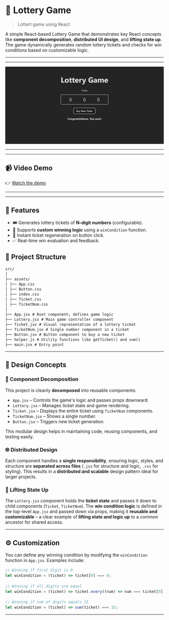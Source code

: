 # 🎰 Lottery Game
> Lottert game using React

A simple React-based Lottery Game that demonstrates key React concepts like **component decomposition**, **distributed UI design**, and **lifting state up**. The game dynamically generates random lottery tickets and checks for win conditions based on customizable logic.

---
---

![Project Preview](https://github.com/Priyash-Das/Photos/blob/main/Lottery%20Game%20Using%20React.png)

---
---

## 📹 Video Demo
👉 [Watch the demo](https://github.com/Priyash-Das/Photos/blob/main/Lottery%20Game%20Using%20React.mp4)

---
---

## 🚀 Features

- 🎟️ Generates lottery tickets of **N-digit numbers** (configurable).
- 🧠 Supports **custom winning logic** using a `winCondition` function.
- 🔄 Instant ticket regeneration on button click.
- ✅ Real-time win evaluation and feedback.

## 📂 Project Structure

```
src/
│
├── assets/
│ ├── App.css
│ ├── Button.css
│ ├── index.css
│ ├── Ticket.css
│ ├── TicketNum.css
│
├── App.jsx # Root component; defines game logic
├── Lottery.jsx # Main game controller component
├── Ticket.jsx # Visual representation of a lottery ticket
├── TicketNum.jsx # Single number component in a ticket
├── Button.jsx # Button component to buy a new ticket
├── helper.js # Utility functions like getTicket() and sum()
├── main.jsx # Entry point
```

---

## 🧱 Design Concepts

### 🧩 Component Decomposition

This project is cleanly **decomposed** into reusable components:

- `App.jsx` – Controls the game's logic and passes props downward.
- `Lottery.jsx` – Manages ticket state and game rendering.
- `Ticket.jsx` – Displays the entire ticket using `TicketNum` components.
- `TicketNum.jsx` – Shows a single number.
- `Button.jsx` – Triggers new ticket generation.

This modular design helps in maintaining code, reusing components, and testing easily.

### 🌐 Distributed Design

Each component handles a **single responsibility**, ensuring logic, styles, and structure are **separated across files** (`.jsx` for structure and logic, `.css` for styling). This results in a **distributed and scalable** design pattern ideal for larger projects.

### 🔼 Lifting State Up

The `Lottery.jsx` component holds the **ticket state** and passes it down to child components (`Ticket`, `TicketNum`). The **win condition logic** is defined in the top-level `App.jsx` and passed down via props, making it **reusable and customizable** – a clear example of **lifting state and logic up** to a common ancestor for shared access.

---

## ⚙️ Customization

You can define any winning condition by modifying the `winCondition` function in `App.jsx`. Examples include:

```js
// Winning if first digit is 0
let winCondition = (ticket) => ticket[0] === 0;

// Winning if all digits are equal
let winCondition = (ticket) => ticket.every((num) => num === ticket[0]);

// Winning if sum of digits equals 15
let winCondition = (ticket) => sum(ticket) === 15;
```

---

